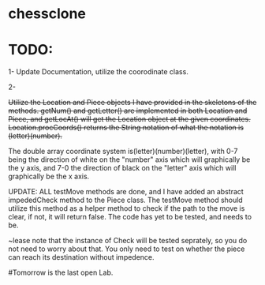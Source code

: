 # chessclone  

# TODO:  

1- Update Documentation, utilize the coorodinate class. 

2-

~~Utilize the Location and Piece objects I have provided in the skeletons of the methods. getNum() and getLetter() are implemented in both Location and Piece, and getLocAt() will get the Location object at the given coordinates. 
Location.procCoords() returns the String notation of what the notation is (letter)(number).~~

The double array coordinate system is(letter)(number)(letter), with 0-7 being the direction of white on the "number" axis which will graphically be the y axis, and 7-0 the direction of black on the "letter" axis which will graphically be the x axis. 

 UPDATE: ALL testMove methods are done, and I have added an abstract impededCheck method to the Piece class. The testMove method should utilize this method as a helper method to check if the path to the move is clear, if not, it will return false. The code has yet to be tested, and needs to be.

~lease note that the instance of Check will be tested seprately, so you do not need to worry about that. You only need to test on whether the piece can reach its destination without impedence. 

#Tomorrow is the last open Lab. 
